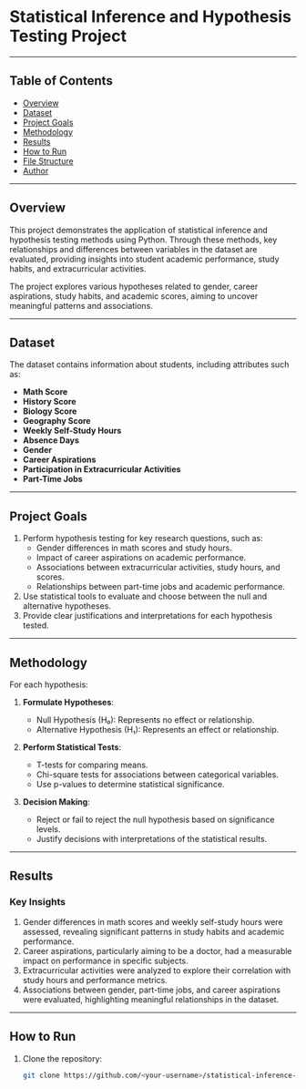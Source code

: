 # Statistical Inference and Hypothesis Testing Project

---

## Table of Contents
- [Overview](#overview)
- [Dataset](#dataset)
- [Project Goals](#project-goals)
- [Methodology](#methodology)
- [Results](#results)
- [How to Run](#how-to-run)
- [File Structure](#file-structure)
- [Author](#author)

---

## Overview
This project demonstrates the application of statistical inference and hypothesis testing methods using Python. Through these methods, key relationships and differences between variables in the dataset are evaluated, providing insights into student academic performance, study habits, and extracurricular activities.

The project explores various hypotheses related to gender, career aspirations, study habits, and academic scores, aiming to uncover meaningful patterns and associations.

---

## Dataset
The dataset contains information about students, including attributes such as:
- **Math Score**  
- **History Score**  
- **Biology Score**  
- **Geography Score**  
- **Weekly Self-Study Hours**  
- **Absence Days**  
- **Gender**  
- **Career Aspirations**  
- **Participation in Extracurricular Activities**  
- **Part-Time Jobs**  

---

## Project Goals
1. Perform hypothesis testing for key research questions, such as:  
   - Gender differences in math scores and study hours.  
   - Impact of career aspirations on academic performance.  
   - Associations between extracurricular activities, study hours, and scores.  
   - Relationships between part-time jobs and academic performance.  
2. Use statistical tools to evaluate and choose between the null and alternative hypotheses.  
3. Provide clear justifications and interpretations for each hypothesis tested.  

---

## Methodology
For each hypothesis:  
1. **Formulate Hypotheses**:  
   - Null Hypothesis (H₀): Represents no effect or relationship.  
   - Alternative Hypothesis (H₁): Represents an effect or relationship.  

2. **Perform Statistical Tests**:  
   - T-tests for comparing means.  
   - Chi-square tests for associations between categorical variables.  
   - Use p-values to determine statistical significance.  

3. **Decision Making**:  
   - Reject or fail to reject the null hypothesis based on significance levels.  
   - Justify decisions with interpretations of the statistical results.  

---

## Results
### Key Insights
1. Gender differences in math scores and weekly self-study hours were assessed, revealing significant patterns in study habits and academic performance.  
2. Career aspirations, particularly aiming to be a doctor, had a measurable impact on performance in specific subjects.  
3. Extracurricular activities were analyzed to explore their correlation with study hours and performance metrics.  
4. Associations between gender, part-time jobs, and career aspirations were evaluated, highlighting meaningful relationships in the dataset.  

---

## How to Run
1. Clone the repository:  
   ```bash
   git clone https://github.com/<your-username>/statistical-inference-project.git

